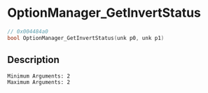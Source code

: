 # OptionManager_GetInvertStatus
```c
// 0x004484a0
bool OptionManager_GetInvertStatus(unk p0, unk p1)
```
## Description
```
Minimum Arguments: 2
Maximum Arguments: 2
```

